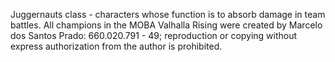Juggernauts class - characters whose function is to absorb damage in team battles. All champions in the MOBA Valhalla Rising were created by Marcelo dos Santos Prado: 660.020.791 - 49; reproduction or copying without express authorization from the author is prohibited.
